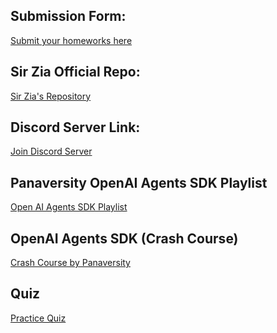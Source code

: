 ## Submission Form:
<a href="https://forms.gle/qWVhxYrEixyXUYLE6">Submit your homeworks here</a>

## Sir Zia Official Repo:
<a href="https://github.com/panaversity/learn-agentic-ai/tree/main/01_ai_agents_first">Sir Zia's Repository</a>

## Discord Server Link:
<a href="https://discord.com/invite/ZsN4YVRsRg">Join Discord Server</a> 

## Panaversity OpenAI Agents SDK Playlist
<a href="https://www.youtube.com/watch?v=83l01nAHG6E&list=PL0vKVrkG4hWovpr0FX6Gs-06hfsPDEUe6&ab_channel=PanaversityUrdu">
    Open AI Agents SDK Playlist
</a> 

## OpenAI Agents SDK (Crash Course)
<a href='https://www.youtube.com/watch?v=bDPiXVRjqF8&list=PL0vKVrkG4hWr4V2I4P6GaDzMG_LijlGTm&ab_channel=PanaversityUrdu'>
Crash Course by Panaversity</a>


## Quiz
<a href="https://forms.gle/wSRJ5Vq5XaQHmXGS9">Practice Quiz</a> 